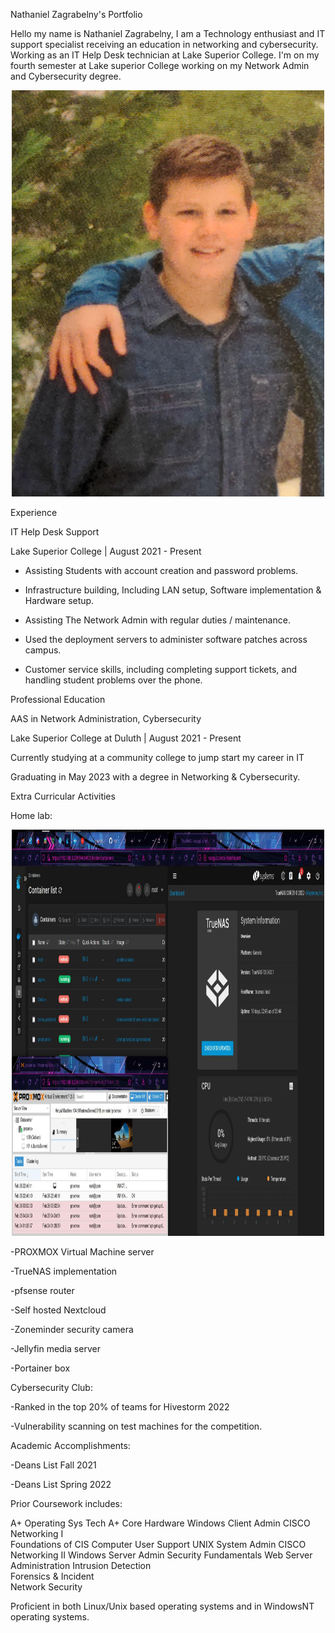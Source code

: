 Nathaniel Zagrabelny's Portfolio





Hello my name is Nathaniel Zagrabelny, I am a Technology enthusiast and IT support specialist receiving an education in networking and cybersecurity. Working as an IT Help Desk technician at Lake Superior College. I'm on my fourth semester at Lake superior College working on my Network Admin and Cybersecurity degree.

<center>
<img src="img.jpg" alt="me" width="500" height="650">
</center>

Experience

IT Help Desk Support

Lake Superior College | August 2021 - Present

- Assisting Students with account creation and password problems.

- Infrastructure building, Including LAN setup, Software implementation & Hardware setup.

- Assisting The Network Admin with regular duties / maintenance.

- Used the deployment servers to administer software patches across campus.

- Customer service skills, including completing support tickets, and handling student problems over the phone.

Professional Education

AAS in Network Administration, Cybersecurity

Lake Superior College at Duluth | August 2021 - Present

Currently studying at a community college to jump start my career in IT

Graduating in May 2023 with a degree in Networking & Cybersecurity.

Extra Curricular Activities

Home lab:

<center>
<img src="homelab.jpg" alt="homelab" width="500" height="650">
</center>


-PROXMOX Virtual Machine server

-TrueNAS implementation

-pfsense router

-Self hosted Nextcloud

-Zoneminder security camera

-Jellyfin media server

-Portainer box

Cybersecurity Club:

-Ranked in the top 20% of teams for Hivestorm 2022

-Vulnerability scanning on test machines for the competition.

Academic Accomplishments:

-Deans List Fall 2021

-Deans List Spring 2022 

Prior Coursework includes:

A+ Operating Sys Tech 
A+ Core Hardware
Windows Client Admin 
CISCO Networking I   
Foundations of CIS 
Computer User Support
UNIX System Admin
CISCO Networking II 
Windows Server Admin 
Security Fundamentals 
Web Server Administration 
Intrusion Detection  
Forensics & Incident   
Network Security

Proficient in both Linux/Unix based operating systems and in WindowsNT operating systems.

